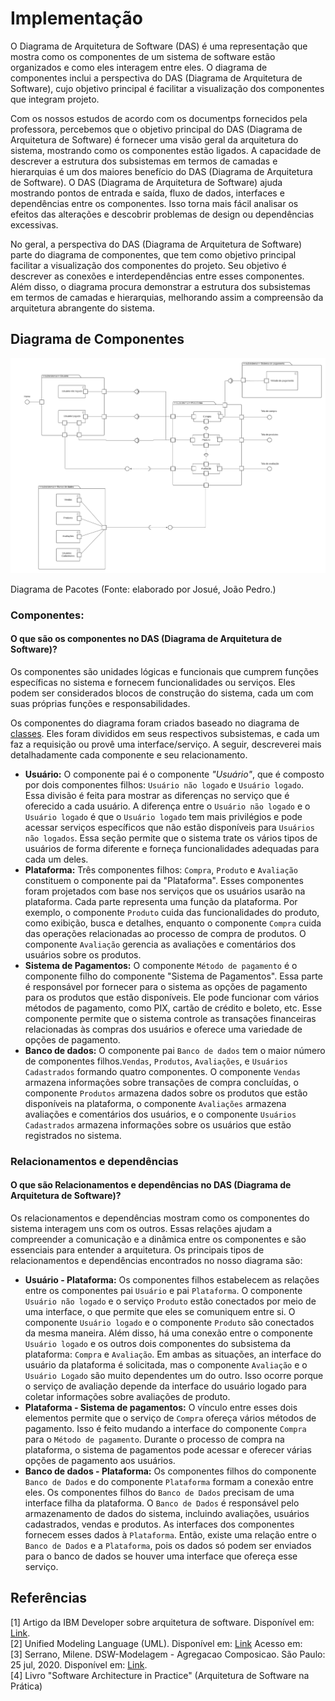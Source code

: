 # Implementação

O Diagrama de Arquitetura de Software (DAS) é uma representação que mostra como os componentes de um sistema de software estão organizados e como eles interagem entre eles. O diagrama de componentes inclui a perspectiva do DAS (Diagrama de Arquitetura de Software), cujo objetivo principal é facilitar a visualização dos componentes que integram projeto.

Com os nossos estudos de acordo com os documentps fornecidos pela professora, percebemos que o objetivo principal do DAS (Diagrama de Arquitetura de Software) é fornecer uma visão geral da arquitetura do sistema, mostrando como os componentes estão ligados. A capacidade de descrever a estrutura dos subsistemas em termos de camadas e hierarquias é um dos maiores benefício do DAS (Diagrama de Arquitetura de Software). O DAS (Diagrama de Arquitetura de Software) ajuda mostrando pontos de entrada e saída, fluxo de dados, interfaces e dependências entre os componentes. Isso torna mais fácil analisar os efeitos das alterações e descobrir problemas de design ou dependências excessivas.

No geral, a perspectiva do DAS (Diagrama de Arquitetura de Software) parte do diagrama de componentes, que tem como objetivo principal facilitar a visualização dos componentes do projeto. Seu objetivo é descrever as conexões e interdependências entre esses componentes. Além disso, o diagrama procura demonstrar a estrutura dos subsistemas em termos de camadas e hierarquias, melhorando assim a compreensão da arquitetura abrangente do sistema.

## Diagrama de Componentes

![versao_final](./img/versao-final.png)

<p class="legenda"> Diagrama de Pacotes (Fonte: elaborado por Josué, João Pedro.)</p>

### **Componentes:**

#### **O que são os componentes no DAS (Diagrama de Arquitetura de Software)?**

Os componentes são unidades lógicas e funcionais que cumprem funções específicas no sistema e fornecem funcionalidades ou serviços. Eles podem ser considerados blocos de construção do sistema, cada um com suas próprias funções e responsabilidades.

Os componentes do diagrama foram criados baseado no diagrama de [classes](../../2.modelagem/estatica/diagramadeclasses.md). Eles foram divididos em seus respectivos subsistemas, e cada um faz a requisição ou provê uma interface/serviço. A seguir, descreverei mais detalhadamente cada componente e seu relacionamento.

- **Usuário:** O componente pai é o componente _"Usuário"_, que é composto por dois componentes filhos: `Usuário não logado` e `Usuário logado`. Essa divisão é feita para mostrar as diferenças no serviço que é oferecido a cada usuário. A diferença entre o `Usuário não logado` e o `Usuário logado` é que o `Usuário logado` tem mais privilégios e pode acessar serviços específicos que não estão disponíveis para `Usuários não logados`. Essa seção permite que o sistema trate os vários tipos de usuários de forma diferente e forneça funcionalidades adequadas para cada um deles.
- **Plataforma:** Três componentes filhos: `Compra`, `Produto` e `Avaliação` constituem o componente pai da "Plataforma". Esses componentes foram projetados com base nos serviços que os usuários usarão na plataforma. Cada parte representa uma função da plataforma. Por exemplo, o componente `Produto` cuida das funcionalidades do produto, como exibição, busca e detalhes, enquanto o componente `Compra` cuida das operações relacionadas ao processo de compra de produtos. O componente `Avaliação` gerencia as avaliações e comentários dos usuários sobre os produtos.
- **Sistema de Pagamentos:** O componente `Método de pagamento` é o componente filho do componente "Sistema de Pagamentos". Essa parte é responsável por fornecer para o sistema as opções de pagamento para os produtos que estão disponíveis. Ele pode funcionar com vários métodos de pagamento, como PIX, cartão de crédito e boleto, etc. Esse componente permite que o sistema controle as transações financeiras relacionadas às compras dos usuários e oferece uma variedade de opções de pagamento.
- **Banco de dados:** O componente pai `Banco de dados` tem o maior número de componentes filhos.`Vendas`, `Produtos`, `Avaliações`, e `Usuários Cadastrados` formando quatro componentes. O componente `Vendas` armazena informações sobre transações de compra concluídas, o componente `Produtos` armazena dados sobre os produtos que estão disponíveis na plataforma, o componente `Avaliações` armazena avaliações e comentários dos usuários, e o componente `Usuários Cadastrados` armazena informações sobre os usuários que estão registrados no sistema.

### **Relacionamentos e dependências**

#### **O que são Relacionamentos e dependências no DAS (Diagrama de Arquitetura de Software)?**

Os relacionamentos e dependências mostram como os componentes do sistema interagem uns com os outros. Essas relações ajudam a compreender a comunicação e a dinâmica entre os componentes e são essenciais para entender a arquitetura. Os principais tipos de relacionamentos e dependências encontrados no nosso diagrama são:

- **Usuário - Plataforma:** Os componentes filhos estabelecem as relações entre os componentes pai `Usuário` e pai `Plataforma`. O componente `Usuário não logado` e o serviço `Produto` estão conectados por meio de uma interface, o que permite que eles se comuniquem entre si. O componente `Usuário logado` e o componente `Produto` são conectados da mesma maneira. Além disso, há uma conexão entre o componente `Usuário logado` e os outros dois componentes do subsistema da plataforma: `Compra` e `Avaliação`. Em ambas as situações, an interface do usuário da plataforma é solicitada, mas o componente `Avaliação` e o `Usuário Logado` são muito dependentes um do outro. Isso ocorre porque o serviço de avaliação depende da interface do usuário logado para coletar informações sobre avaliações de produto.
- **Plataforma - Sistema de pagamentos:** O vínculo entre esses dois elementos permite que o serviço de `Compra` ofereça vários métodos de pagamento. Isso é feito mudando a interface do componente `Compra` para o `Método de pagamento`. Durante o processo de compra na plataforma, o sistema de pagamentos pode acessar e oferecer várias opções de pagamento aos usuários.
- **Banco de dados - Plataforma:** Os componentes filhos do componente `Banco de Dados` e do componente `Plataforma` formam a conexão entre eles. Os componentes filhos do `Banco de Dados` precisam de uma interface filha da plataforma. O `Banco de Dados` é responsável pelo armazenamento de dados do sistema, incluindo avaliações, usuários cadastrados, vendas e produtos. As interfaces dos componentes fornecem esses dados à `Plataforma`. Então, existe uma relação entre o `Banco de Dados` e a `Plataforma`, pois os dados só podem ser enviados para o banco de dados se houver uma interface que ofereça esse serviço.

## Referências

[1] Artigo da IBM Developer sobre arquitetura de software. Disponível em: [Link](https://developer.ibm.com/technologies/architecture/). <br/>
[2] Unified Modeling Language (UML). Disponível em: [Link](http://www.deinf.ufma.br/~acmo/MOO_Intro.pdf) Acesso em: </br>
[3] Serrano, Milene. DSW-Modelagem - Agregacao Composicao. São Paulo: 25 jul, 2020. Disponível
em: [Link](https://unbbr-my.sharepoint.com/personal/mileneserrano_unb_br/_layouts/15/stream.aspx?id=%2Fpersonal%2Fmileneserrano%5Funb%5Fbr%2FDocuments%2FArqDSW%20%2D%20V%C3%ADdeosOriginais%2F05e%20%2D%20VideoAula%20%2D%20DSW%2DModelagem%20%2D%20Agregacao%20Composicao%2Emp4&ga=1). <br/>
[4] Livro "Software Architecture in Practice" (Arquitetura de Software na Prática) <br/>

